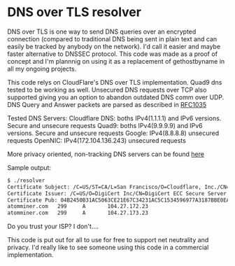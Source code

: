 # DNS over TLS resolver

DNS over TLS is one way to send DNS queries over an encrypted connection (compared to traditional DNS being sent in plain text and can easily be tracked by anybody on the network). I'd call it easier and maybe faster alternative to DNSSEC protocol.
This code was made as a proof of concept and I'm plannnig on using it as a replacement of gethostbyname in all my ongoing projects.

This code relys on CloudFlare's DNS over TLS implementation. Quad9 dns tested to be working as well. Unsecured DNS requests over TCP also supported giving you an option to abandon outdated DNS comm over UDP.
DNS Query and Answer packets are parsed as described in [RFC1035](https://tools.ietf.org/html/rfc1035)

Tested DNS Servers:
Cloudflare DNS: boths IPv4(1.1.1.1) and IPv6 versions. Secure and unsecure requests
Quad9: boths IPv4(9.9.9.9) and IPv6 versions. Secure and unsecure requests
Google: IPv4(8.8.8.8) unsecured requests
OpenNIC: IPv4(172.104.136.243) unsecured requests

More privacy oriented, non-tracking DNS servers can be found [here](https://dnsprivacy.org/wiki/display/DP/DNS+Privacy+Test+Servers)

Sample output:
```sh
$ ./resolver 
Certificate Subject: /C=US/ST=CA/L=San Francisco/O=Cloudflare, Inc./CN=*.cloudflare-dns.com
Certificate Issuer: /C=US/O=DigiCert Inc/CN=DigiCert ECC Secure Server CA
Certificate Pub: 04B2450B31AC5063CE21E67C34231AC5C1534596977A3187BBE0EA1D95F5FF2504CA75F0F63FB5DF51E95BC93DADB403057320923E74BE8E4B1BE26886446E62BB
atomminer.com   299     A       104.27.172.23
atomminer.com   299     A       104.27.173.23
```

Do you trust your ISP? I don't....


This code is put out for all to use for free to support net neutrality and privacy. I'd really like to see someone using this code in a commercial implementation. 
